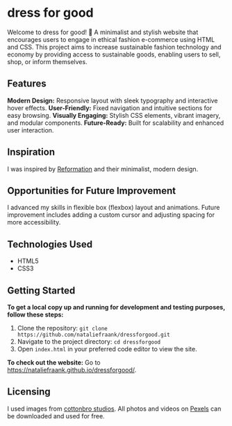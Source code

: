 # dress for good
Welcome to dress for good! 👠 A minimalist and stylish website that encourages users to engage in ethical fashion e-commerce using HTML and CSS. This project aims to increase sustainable fashion technology and economy by providing access to sustainable goods, enabling users to sell, shop, or inform themselves.

## Features
**Modern Design:** Responsive layout with sleek typography and interactive hover effects.
**User-Friendly:** Fixed navigation and intuitive sections for easy browsing.
**Visually Engaging:** Stylish CSS elements, vibrant imagery, and modular components.
**Future-Ready:** Built for scalability and enhanced user interaction.

## Inspiration
I was inspired by [Reformation](https://www.thereformation.com/) and their minimalist, modern design.

## Opportunities for Future Improvement
I advanced my skills in flexible box (flexbox) layout and animations. Future improvement includes adding a custom cursor and adjusting spacing for more accessibility.

## Technologies Used
* HTML5
* CSS3

## Getting Started
**To get a local copy up and running for development and testing purposes, follow these steps:**
1. Clone the repository:
   ``` git clone https://github.com/nataliefraank/dressforgood.git ```
2. Navigate to the project directory:
   ``` cd dressforgood ```
3. Open ```index.html``` in your preferred code editor to view the site.

**To check out the website:**
Go to https://nataliefraank.github.io/dressforgood/.

## Licensing
I used images from [cottonbro studios](https://www.pexels.com/collections/stylish-minimal-hettyv2/). All photos and videos on [Pexels](https://www.pexels.com/license/) can be downloaded and used for free.
